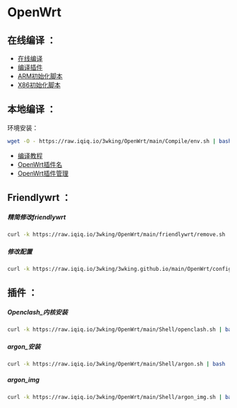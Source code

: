 # OpenWrt
## 在线编译 ：
* [在线编译](https://supes.top/)
* [编译插件](https://raw.iqiq.io/3wking/OpenWrt/main/Supes/app)
* [ARM初始化脚本](https://raw.iqiq.io/3wking/OpenWrt/main/Supes/arm_shell)
* [X86初始化脚本](https://raw.iqiq.io/3wking/OpenWrt/main/Supes/x86_shell)

## 本地编译 ：
环境安装：
```sh
wget -O - https://raw.iqiq.io/3wking/OpenWrt/main/Compile/env.sh | bash
```
* [编译教程](https://raw.iqiq.io/3wking/OpenWrt/main/Compile/compile.txt)
* [OpenWrt插件名](https://raw.iqiq.io/3wking/OpenWrt/main/Compile/Pluginqa_Name.txt)
* [OpenWrt插件管理](https://raw.iqiq.io/3wking/OpenWrt/main/Compile/Plug-ina_Manager.txt)

## Friendlywrt ：
##### 精简修改friendlywrt
```sh
curl -k https://raw.iqiq.io/3wking/OpenWrt/main/friendlywrt/remove.sh | bash
```
##### 修改配置
```sh
curl -k https://raw.iqiq.io/3wking/3wking.github.io/main/OpenWrt/config.sh | bash
```

## 插件 ：
##### Openclash_内核安装
```sh
curl -k https://raw.iqiq.io/3wking/OpenWrt/main/Shell/openclash.sh | bash
```
##### argon_安装
```sh
curl -k https://raw.iqiq.io/3wking/OpenWrt/main/Shell/argon.sh | bash
```
##### argon_img
```sh
curl -k https://raw.iqiq.io/3wking/OpenWrt/main/Shell/argon_img.sh | bash
```
